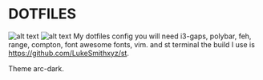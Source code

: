 # DOTFILES
![alt text](https://cdn.discordapp.com/attachments/453276566122659844/560325173958541312/unknown.png)
![alt text](https://cdn.discordapp.com/attachments/560328809094840320/560328858319192074/unknown.png)
My dotfiles config
you will need i3-gaps, polybar, feh, range, compton, font awesome fonts, vim.
and st terminal the build I use is https://github.com/LukeSmithxyz/st.

Theme arc-dark.
